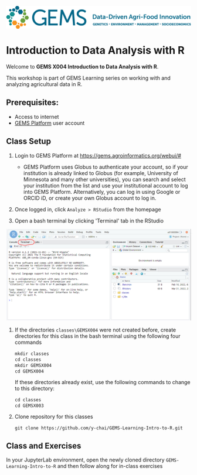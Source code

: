<img src="images/GEMS long.png" width=600 alt="GEMS Logo" title="GEMS" />

# Introduction to Data Analysis with R

Welcome to **GEMS X004 Introduction to Data Analysis with R**.  

This workshop is part of GEMS Learning series on working with and analyzing agricultural data in R.  

## Prerequisites: 
- Access to internet
- [GEMS Platform](https://gems.agroinformatics.org/webui/#) user account  


## Class Setup
1. Login to GEMS Platform at https://gems.agroinformatics.org/webui/#
    - GEMS Platform uses Globus to authenticate your account, so if your institution is already linked to Globus (for example, University of Minnesota and many other universities), you can search and select your institution from the list and use your institutional account to log into GEMS Platform. Alternatively, you can log in using Google or ORCID iD, or create  your own Globus account to log in.   

1. Once logged in, click `Analyze > RStudio` from the homepage

1. Open a bash terminal by clicking 'Terminal' tab in the RStudio

<img src="images/GEMS-R-Studio-Terminal.png" width=600 alt="R-Terminal" title="R-Terminal" />

1. If the directories `classes\GEMSX004` were not created before, create directories for this class in the bash terminal using the following four commands 
    ```shell
    mkdir classes  
    cd classes  
    mkdir GEMSX004  
    cd GEMSX004
    ```  
    If these directories already exist, use the following commands to change to this directory:  
    ```
    cd classes
    cd GEMSX003
    ```
    
1. Clone repository for this classes  
    ```shell
    git clone https://github.com/y-chai/GEMS-Learning-Intro-to-R.git
    ```

## Class and Exercises
In your JupyterLab environment, open the newly cloned directory `GEMS-Learning-Intro-to-R` and then follow along for in-class exercises 
